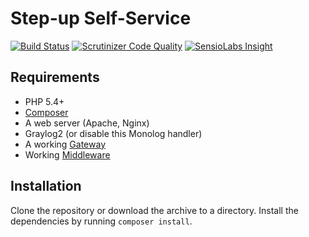 Step-up Self-Service
====================

[![Build Status](https://travis-ci.org/SURFnet/Stepup-SelfService.svg)](https://travis-ci.org/SURFnet/Stepup-SelfService) [![Scrutinizer Code Quality](https://scrutinizer-ci.com/g/SURFnet/Stepup-SelfService/badges/quality-score.png?b=develop)](https://scrutinizer-ci.com/g/SURFnet/Stepup-SelfService/?branch=develop) [![SensioLabs Insight](https://insight.sensiolabs.com/projects/d3edfdf9-2619-49d2-8f6f-cacc5492ce83/mini.png)](https://insight.sensiolabs.com/projects/d3edfdf9-2619-49d2-8f6f-cacc5492ce83)

## Requirements

 * PHP 5.4+
 * [Composer](https://getcomposer.org/)
 * A web server (Apache, Nginx)
 * Graylog2 (or disable this Monolog handler)
 * A working [Gateway](https://github.com/SURFnet/Stepup-Gateway)
 * Working [Middleware](https://github.com/SURFnet/Stepup-Middleware)

## Installation

Clone the repository or download the archive to a directory. Install the dependencies by running `composer install`.

